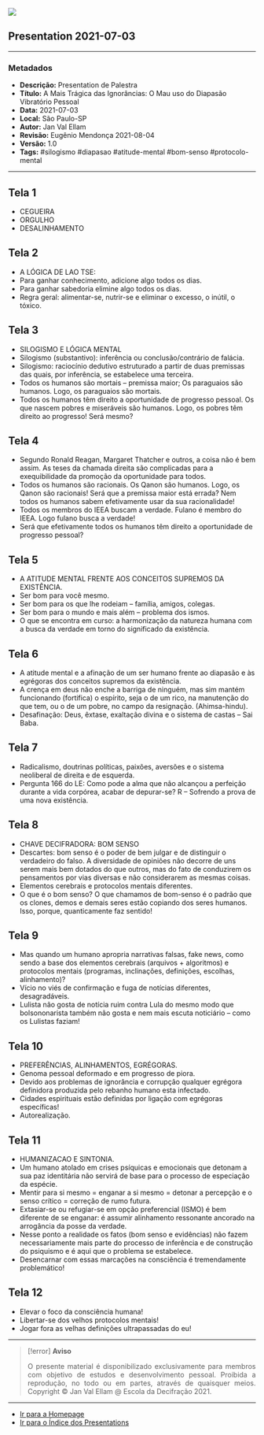 ![](2021-07-03-ppt-1.jpg)

## Presentation 2021-07-03

---

### Metadados

- **Descrição:** Presentation de Palestra
- **Título:** A Mais Trágica das Ignorâncias: O Mau uso do Diapasão Vibratório Pessoal
- **Data:** 2021-07-03
- **Local:** São Paulo-SP
- **Autor:** Jan Val Ellam
- **Revisão:** Eugênio Mendonça 2021-08-04
- **Versão:** 1.0
- **Tags:** #silogismo #diapasao #atitude-mental #bom-senso #protocolo-mental 

---
## Tela 1
- CEGUEIRA
- ORGULHO
- DESALINHAMENTO

## Tela 2
- A LÓGICA DE LAO TSE:
- Para ganhar conhecimento, adicione algo todos os dias.
- Para ganhar sabedoria elimine algo todos os dias.
- Regra geral: alimentar-se, nutrir-se e eliminar o excesso, o inútil, o tóxico.

## Tela 3
- SILOGISMO E LÓGICA MENTAL
- Silogismo (substantivo): inferência ou conclusão/contrário de falácia.
- Silogismo: raciocínio dedutivo estruturado a partir de duas premissas das quais, por inferência, se estabelece uma terceira. 
- Todos os humanos são mortais – premissa maior; Os paraguaios são humanos. Logo, os paraguaios são mortais.
- Todos os humanos têm direito a oportunidade de progresso pessoal. Os que nascem pobres e miseráveis são humanos. Logo, os pobres têm direito ao progresso! Será mesmo? 

## Tela 4
- Segundo Ronald Reagan, Margaret Thatcher e outros, a coisa não é bem assim. As teses da chamada direita são complicadas para a exequibilidade da promoção da oportunidade para todos.
- Todos os humanos são racionais. Os Qanon são humanos. Logo, os Qanon são racionais! Será que a premissa maior está errada? Nem todos os humanos sabem efetivamente usar da sua racionalidade!
- Todos os membros do IEEA buscam a verdade. Fulano é membro do IEEA. Logo fulano busca a verdade!
- Será que efetivamente todos os humanos têm direito a oportunidade de progresso pessoal?

## Tela 5
- A ATITUDE MENTAL FRENTE AOS CONCEITOS SUPREMOS DA EXISTÊNCIA. 
- Ser bom para você mesmo.
- Ser bom para os que lhe rodeiam – família, amigos, colegas.
- Ser bom para o mundo e mais além – problema dos ismos.
- O que se encontra em curso: a harmonização da natureza humana com a busca da verdade em torno do significado da existência.

## Tela 6
- A atitude mental e a afinação de um ser humano frente ao diapasão e às egrégoras dos conceitos supremos da existência. 
- A crença em deus não enche a barriga de ninguém, mas sim mantém funcionando (fortifica) o espírito, seja o de um rico, na manutenção do que tem, ou o de um pobre, no campo da resignação. (Ahimsa-hindu). 
- Desafinação: Deus, êxtase, exaltação divina e o sistema de castas – Sai Baba.

## Tela 7
- Radicalismo, doutrinas políticas, paixões, aversões e o sistema neoliberal de direita e de esquerda. 
- Pergunta 166 do LE: Como pode a alma que não alcançou a perfeição durante a vida corpórea, acabar de depurar-se? R – Sofrendo a prova de uma nova existência.

## Tela 8
- CHAVE DECIFRADORA: BOM SENSO
- Descartes: bom senso é o poder de bem julgar e de distinguir o verdadeiro do falso. A diversidade de opiniões não decorre de uns serem mais bem dotados do que outros, mas do fato de conduzirem os pensamentos por vias diversas e não considerarem as mesmas coisas.
- Elementos cerebrais e protocolos mentais diferentes.
- O que é o bom senso? O que chamamos de bom-senso é  o padrão que os clones, demos e demais seres estão copiando dos seres humanos. Isso, porque, quanticamente faz sentido!

## Tela 9
- Mas quando um humano apropria narrativas falsas, fake news, como sendo a base dos elementos cerebrais (arquivos + algoritmos) e protocolos mentais (programas, inclinações, definições, escolhas, alinhamento)?
- Vício no viés de confirmação e fuga de notícias diferentes, desagradáveis.
- Lulista não gosta de notícia ruim contra Lula do mesmo modo que bolsononarista também não gosta e nem mais escuta noticiário – como os Lulistas faziam!

## Tela 10
- PREFERÊNCIAS, ALINHAMENTOS, EGRÉGORAS.
- Genoma pessoal deformado e em progresso de piora.   
- Devido aos problemas de ignorância e corrupção qualquer egrégora definidora produzida pelo rebanho humano esta infectado.
- Cidades espirituais estão definidas por ligação com egrégoras específicas!
- Autorealização.

## Tela 11
- HUMANIZACAO E SINTONIA.
- Um humano atolado em crises psíquicas e emocionais que detonam a sua paz identitária não servirá de base para o processo de especiação da espécie.
- Mentir para si mesmo = enganar a si mesmo = detonar a percepção e o senso crítico = correção de rumo futura.
- Extasiar-se ou refugiar-se em opção preferencial (ISMO) é bem diferente de se enganar: é assumir alinhamento ressonante ancorado na arrogância da posse da verdade.
- Nesse ponto a realidade os fatos (bom senso e evidências) não fazem necessariamente mais parte do processo de inferência e de construção do psiquismo e é aqui que o problema se estabelece.
- Desencarnar com essas marcações na consciência é tremendamente problemático!

## Tela 12
- Elevar o foco da consciência humana!
- Libertar-se dos velhos protocolos mentais!
- Jogar fora as velhas definições ultrapassadas do eu!

---
> [!error] **Aviso**
> <p align="justify">O presente material é disponibilizado exclusivamente para membros com objetivo de estudos e desenvolvimento pessoal. Proibida a reprodução, no todo ou em partes, através de quaisquer meios. Copyright © Jan Val Ellam @ Escola da Decifração 2021. </p>

---

- [Ir para a Homepage](Homepage.Canvas)
- [Ir para o Índice dos Presentations](ÍNDICE%20GERAL%20DOS%20PRESENTATIONS.canvas)